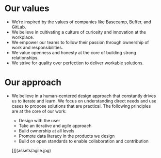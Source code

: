 # Our values

- We’re inspired by the values of companies like Basecamp, Buffer, and GitLab.
- We believe in cultivating a culture of curiosity and innovation at the workplace. 
- We empower our teams to follow their passion through ownership of work and responsibilities.
- We value openness and honesty at the core of building strong relationships.
- We strive for quality over perfection to deliver workable solutions.

# Our approach

- We believe in a human-centered design approach that constantly drives us to iterate and learn. We focus on understanding direct needs and use cases to propose solutions that are practical. The following principles are at the core of our work:
    - Design with the user
    - Take an iterative and agile approach
    - Build ownership at all levels
    - Promote data literacy in the products we design
    - Build on open standards to enable collaboration and contribution

    []](assets/agile.jpg)
